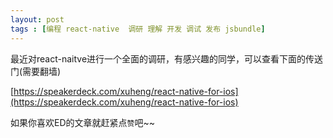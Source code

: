 ```yaml
---
layout: post
tags : [编程 react-native  调研 理解 开发 调试 发布 jsbundle]
---
```


最近对react-naitve进行一个全面的调研，有感兴趣的同学，可以查看下面的传送门(需要翻墙)

[https://speakerdeck.com/xuheng/react-native-for-ios](https://speakerdeck.com/xuheng/react-native-for-ios)

如果你喜欢ED的文章就赶紧点`赞`吧~~

